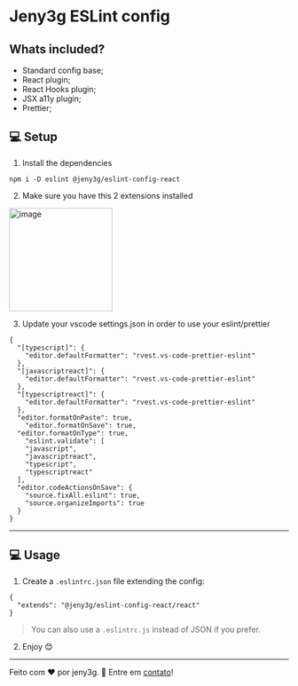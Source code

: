 # Jeny3g ESLint config

## Whats included?

- Standard config base;
- React plugin;
- React Hooks plugin;
- JSX a11y plugin;
- Prettier;

## 💻 Setup

1. Install the dependencies
```
npm i -D eslint @jeny3g/eslint-config-react
```

2. Make sure you have this 2 extensions installed
<img width="186" alt="image" src="https://user-images.githubusercontent.com/31122067/201343644-11bbf89b-e4ae-450e-92a8-ff1c572a36fc.png">

3. Update your vscode settings.json in order to use your eslint/prettier
```
{
  "[typescript]": {
    "editor.defaultFormatter": "rvest.vs-code-prettier-eslint"
  },
  "[javascriptreact]": {
    "editor.defaultFormatter": "rvest.vs-code-prettier-eslint"
  },
  "[typescriptreact]": {
    "editor.defaultFormatter": "rvest.vs-code-prettier-eslint"
  },
  "editor.formatOnPaste": true,
    "editor.formatOnSave": true,
  "editor.formatOnType": true,
    "eslint.validate": [
    "javascript",
    "javascriptreact",
    "typescript",
    "typescriptreact"
  ],
  "editor.codeActionsOnSave": {
    "source.fixAll.eslint": true,
    "source.organizeImports": true
  }
}
```
---

## 💻 Usage

1. Create a `.eslintrc.json` file extending the config:
```
{
  "extends": "@jeny3g/eslint-config-react/react"
}
```

> You can also use a `.eslintrc.js` instead of JSON if you prefer.


2. Enjoy 😊

---

Feito com :heart: por jeny3g. :handshake: 
Entre em [contato](https://www.linkedin.com/in/mirandajean)!




